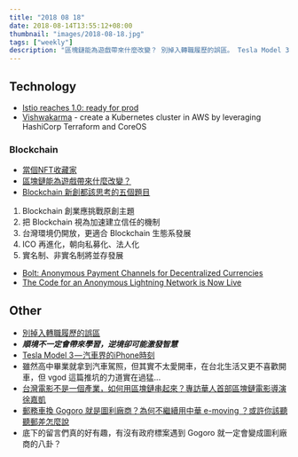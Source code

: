 ```yaml
---
title: "2018 08 18"
date: 2018-08-14T13:55:12+08:00
thumbnail: "images/2018-08-18.jpg"
tags: ["weekly"]
description: "區塊鏈能為遊戲帶來什麼改變？ 別掉入轉職履歷的誤區。 Tesla Model 3 — 汽車界的iPhone時刻。"
---
```


## Technology

* [Istio reaches 1.0: ready for prod](https://cloudplatform.googleblog.com/2018/07/istio-reaches-1-0-ready-for-prod.html)
* [Vishwakarma](https://github.com/getamis/vishwakarma) - create a Kubernetes cluster in AWS by leveraging HashiCorp Terraform and CoreOS

### Blockchain

* [當個NFT收藏家](https://medium.com/@justinelu_26816/69acac31faf5)
* [區塊鏈能為遊戲帶來什麼改變？](https://medium.com/lootex/what-changes-blockchain-may-bring-to-gaming-ec7f89764bed)
* [Blockchain 新創都該思考的五個題目](https://appworks.tw/5-thinkings-for-blockchain-startups/)
 1. Blockchain 創業應挑戰原創主題
 2. 把 Blockchain 視為加速建立信任的機制
 3. 台灣環境仍開放，更適合 Blockchain 生態系發展
 4. ICO 再進化，朝向私募化、法人化
 5. 實名制、非實名制將並存發展 
* [Bolt: Anonymous Payment Channels for Decentralized Currencies](https://eprint.iacr.org/2016/701.pdf)
 * [The Code for an Anonymous Lightning Network is Now Live](https://www.coindesk.com/the-code-for-an-anonymous-lightning-network-is-now-live/)

## Other

* [別掉入轉職履歷的誤區](https://lynnihlin.com/2018/08/08/changingjob/)
 * ***順境不一定會帶來學習，逆境卻可能激發智慧***
* [Tesla Model 3 — 汽車界的iPhone時刻](https://medium.com/@vgod/tesla-model-3-%E6%B1%BD%E8%BB%8A%E7%95%8C%E7%9A%84iphone%E6%99%82%E5%88%BB-be314825d96d)
 * 雖然高中畢業就拿到汽車駕照，但其實不太愛開車，在台北生活又更不喜歡開車，但 vgod 這篇推坑的力道實在過猛...
* [台灣電影不是一個產業，如何用區塊鏈串起來？專訪華人首部區塊鏈電影導演徐嘉凱](https://www.inside.com.tw/2018/08/14/selfpick-develope-blockchain-and-entertainment)
* [郵務車換 Gogoro 就是圖利廠商？為何不繼續用中華 e-moving ？或許你該聽聽郵差怎麼說](https://www.techbang.com/posts/60501)
 * 底下的留言們真的好有趣，有沒有政府標案遇到 Gogoro 就一定會變成圖利廠商的八卦？
